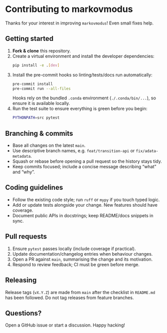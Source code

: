 # Contributing to markovmodus

Thanks for your interest in improving `markovmodus`! Even small fixes help.

## Getting started

1. **Fork & clone** this repository.
2. Create a virtual environment and install the developer dependencies:
   ```bash
   pip install -e .[dev]
   ```
3. Install the pre-commit hooks so linting/tests/docs run automatically:
   ```bash
   pre-commit install
   pre-commit run --all-files
   ```
   Hooks rely on the bundled `.conda` environment (`./.conda/bin/...`), so ensure it is available locally.
3. Run the test suite to ensure everything is green before you begin:
   ```bash
   PYTHONPATH=src pytest
   ```

## Branching & commits

- Base all changes on the latest `main`.
- Use descriptive branch names, e.g. `feat/transition-api` or `fix/adata-metadata`.
- Squash or rebase before opening a pull request so the history stays tidy.
- Keep commits focused; include a concise message describing “what” and “why”.

## Coding guidelines

- Follow the existing code style; run `ruff` or `mypy` if you touch typed logic.
- Add or update tests alongside your change. New features should have coverage.
- Document public APIs in docstrings; keep README/docs snippets in sync.

## Pull requests

1. Ensure `pytest` passes locally (include coverage if practical).
2. Update documentation/changelog entries when behaviour changes.
3. Open a PR against `main`, summarising the change and its motivation.
4. Respond to review feedback; CI must be green before merge.

## Releasing

Release tags (`vX.Y.Z`) are made from `main` after the checklist in `README.md`
has been followed. Do not tag releases from feature branches.

## Questions?

Open a GitHub issue or start a discussion. Happy hacking!
